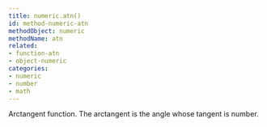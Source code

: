 ```yaml
---
title: numeric.atn()
id: method-numeric-atn
methodObject: numeric
methodName: atn
related:
- function-atn
- object-numeric
categories:
- numeric
- number
- math
---
```


Arctangent function. The arctangent is the angle whose tangent
is number.